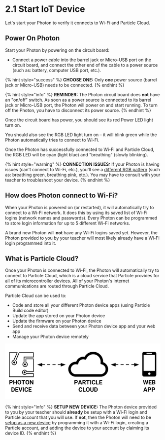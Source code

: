 # 2.1 Start IoT Device

Let's start your Photon to verify it connects to Wi-Fi and Particle Cloud.

## Power On Photon

Start your Photon by powering on the circuit board:

* Connect a power cable into the barrel jack or Micro-USB port on the circuit board, and connect the other end of the cable to a power source \(such as:  battery, computer USB port, etc.\).

{% hint style="success" %}
**CHOOSE ONE:**  Only **one** power source \(barrel jack or Micro-USB\) needs to be connected.
{% endhint %}

{% hint style="info" %}
**REMINDER:**  The Photon circuit board does **not** have an "on/off" switch. As soon as a power source is connected to its barrel jack or Micro-USB port, the Photon will power on and start running. To turn off the Photon, you have to disconnect its power source.
{% endhint %}

Once the circuit board has power, you should see its red Power LED light turn on.

You should also see the RGB LED light turn on – it will blink green while the Photon automatically tries to connect to Wi-Fi.

Once the Photon has successfully connected to Wi-Fi and Particle Cloud, the RGB LED will be cyan \(light blue\) and "breathing" \(slowly blinking\).

{% hint style="warning" %}
**CONNECTION ISSUES:**  If your Photon is having issues \(can't connect to Wi-Fi, etc.\), you'll see a [different RGB pattern](https://docs.idew.org/code-internet-of-things/tutorials/meet-your-iot-kit/1.1-circuit-board#normal-rgb-patterns) \(such as:  breathing green, breathing pink, etc.\). You may have to consult with your teacher to troubleshoot your device.
{% endhint %}

## How does Photon connect to Wi-Fi?

When your Photon is powered on \(or restarted\), it will automatically try to connect to a Wi-Fi network.  It does this by using its saved list of Wi-Fi logins \(network names and passwords\). Every Photon can be programmed to store login information for up to 5 different Wi-Fi networks.

A brand new Photon will **not** have any Wi-Fi logins saved yet. However, the Photon provided to you by your teacher will most likely already have a Wi-Fi login programmed into it.

## What is Particle Cloud?

Once your Photon is connected to Wi-Fi, the Photon will automatically try to connect to Particle Cloud, which is a cloud service that Particle provides for all of its microcontroller devices. All of your Photon's internet communications are routed through Particle Cloud.

Particle Cloud can be used to:

* Code and store all your different Photon device apps \(using Particle Build code editor\)
* Update the app stored on your Photon device
* Update the firmware on your Photon device
* Send and receive data between your Photon device app and your web app
* Manage your Photon device remotely

![](../../.gitbook/assets/particle-cloud%20%281%29.png)

{% hint style="info" %}
**SETUP NEW DEVICE:**  The Photon device provided to you by your teacher should **already** be setup with a Wi-Fi login and Particle account that you will use. If **not**, then the Photon will need to be [setup as a new device](https://docs.particle.io/guide/getting-started/start/photon/#connect-your-photon) by programming it with a Wi-Fi login, creating a Particle account, and adding the device to your account by claiming its device ID.
{% endhint %}

